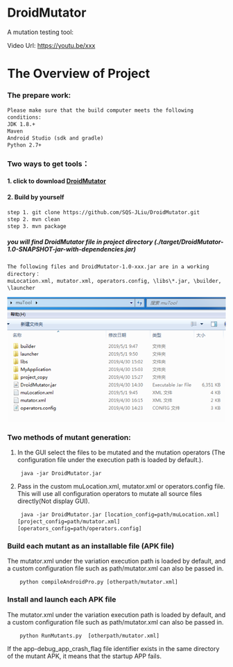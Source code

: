 # DroidMutator
A mutation testing tool:

Video Url: https://youtu.be/xxx

# The Overview of Project
### The prepare work:

    Please make sure that the build computer meets the following conditions:
    JDK 1.8.+
    Maven
    Android Studio (sdk and gradle)
    Python 2.7+
### Two ways to get tools：

#### 1. click to download [DroidMutator]( https://raw.github.com/SQS-JLiu/DroidMutator/master/muTool.zip )
    
#### 2. Build by yourself
    step 1. git clone https://github.com/SQS-JLiu/DroidMutator.git
    step 2. mvn clean
    step 3. mvn package
##### you will find DroidMutator file in project directory (./target/DroidMutator-1.0-SNAPSHOT-jar-with-dependencies.jar)
    The following files and DroidMutator-1.0-xxx.jar are in a working directory：
    muLocation.xml, mutator.xml, operators.config, \libs\*.jar, \builder, \launcher
   ![dir_tree](https://github.com/SQS-JLiu/DroidMutator/blob/master/readme/dir_tree.jpg)

### Two methods of mutant generation:
1. In the GUI select the files to be mutated and the mutation operators
   (The configuration file under the execution path is loaded by default.).

        java -jar DroidMutator.jar   
2. Pass in the custom muLocation.xml, mutator.xml or operators.config file.
   This will use all configuration operators to mutate all source files directly(Not display GUI).
    
        java -jar DroidMutator.jar [location_config=path/muLocation.xml] [project_config=path/mutator.xml] [operators_config=path/operators.config]
### Build each mutant as an installable file (APK file)
   The mutator.xml under the variation execution path is loaded by default, 
   and a custom configuration file such as path/mutator.xml can also be passed in.
        
        python compileAndroidPro.py [otherpath/mutator.xml]
### Install and launch each APK file
   The mutator.xml under the variation execution path is loaded by default, 
   and a custom configuration file such as path/mutator.xml can also be passed in.
    
        python RunMutants.py  [otherpath/mutator.xml]
  If the app-debug_app_crash_flag file identifier exists in the same directory of the mutant APK, 
  it means that the startup APP fails.
